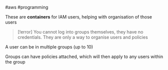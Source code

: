 #aws #programming 

These are **containers** for IAM users, helping with organisation of those users

>[!error]
>You cannot log into groups themselves, they have no credentials. They are only a way to organise users and policies

A user can be in multiple groups (up to 10)

Groups can have policies attached, which will then apply to any users within the group

